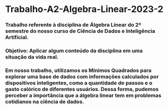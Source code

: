 # Trabalho-A2-Algebra-Linear-2023-2

### Trabalho referente à disciplina de Álgebra Linear do 2º semestre do nosso curso de Ciência de Dados e Inteligência Artificial. 
### **Objetivo:** Aplicar algum conteúdo da disciplina em uma situação da vida real. 
### Em nosso trabalho, utilizamos os Mínimos Quadrados para explorar uma base de dados com informações calculados por dispositivos inteligentes, como a quantidade de passos e o gasto calórico de diferentes usuários. Dessa forma, pudemos perceber a importância que a álgebra linear tem em problemas cotidianos na ciência de dados.
